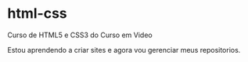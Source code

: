 # html-css
Curso de HTML5 e CSS3 do Curso em Video

Estou aprendendo a criar sites e agora vou gerenciar meus repositorios.